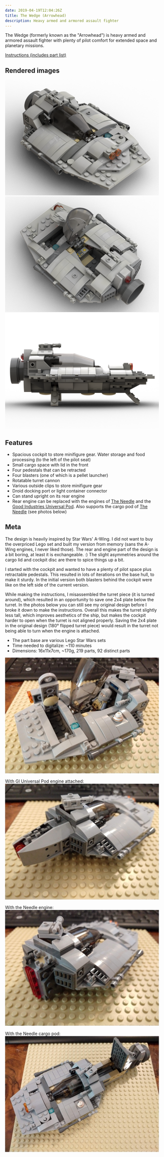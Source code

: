 ```yaml
---
date: 2019-04-19T12:04:26Z
title: The Wedge (Arrowhead)
description: Heavy armed and armored assault fighter
---
```


The Wedge (formerly known as the "Arrowhead") is heavy armed and armored assault fighter with plenty of pilot comfort for extended space and planetary missions.

[Instructions (includes part list)](the-wedge-instructions.pdf)

## Rendered images

![The Wedge: diagonal front view](the_wedge_front.png)
![The Wedge: diagonal rear view, with cargo lid and cockpit opened](the_wedge_rear_open.png)
![The Wedge: profile view with pedestals extended](the_wedge_profile.png)

## Features

* Spacious cockpit to store minifigure gear. Water storage and food processing (to the left of the pilot seat)
* Small cargo space with lid in the front
* Four pedestals that can be retracted
* Four blasters (one of which is a pellet launcher)
* Rotatable turret cannon
* Various outside clips to store minifigure gear
* Droid docking port or light container connector
* Can stand upright on its rear engine
* Rear engine can be replaced with the engines of [The Needle](../the-needle/) and the [Good Industries Universal Pod](../universal-pod/). Also supports the cargo pod of [The Needle](../the-needle/) (see photos below)

## Meta

The design is heavily inspired by Star Wars' A-Wing. I did not want to buy the overpriced Lego set and built my version from memory (sans the A-Wing engines, I never liked those). The rear and engine part of the design is a bit boring, at least it is exchangeable. :)
The slight asymmetries around the cargo lid and cockpit disc are there to spice things up a bit.

I started with the cockpit and wanted to have a plenty of pilot space plus retractable pedestals. This resulted in lots of iterations on the base hull, to make it sturdy.
In the initial version both blasters behind the cockpit were like on the left side of the current version.

While making the instructions, I misassembled the turret piece (it is turned around), which resulted in an opportunity to save one 2x4 plate below the turret. In the photos below you can still see my original design before I broke it down to make the instructions. Overall this makes the turret slightly less tall, which improves aesthetics of the ship, but makes the cockpit harder to open when the turret is not aligned properly. Saving the 2x4 plate in the original design (180° flipped turret piece) would result in the turret not being able to turn when the engine is attached.

* The part base are various Lego Star Wars sets
* Time needed to digitalize: ~110 minutes
* Dimensions: 16x11x7cm, ~170g, 219 parts, 92 distinct parts

![The real Wedge with cockpit and cargo lid opened](real_open.jpg)

With GI Universal Pod engine attached:
![The Wedge with the Universal Pod engine attached](real_unipod_engine.jpg)

With the Needle engine:
![The Wedge with the Needle engine attached](real_needle_engine.jpg)

With the Needle cargo pod:
![The Wedge with the Needle cargo pod attached](real_needle_cargo_pod.jpg)
